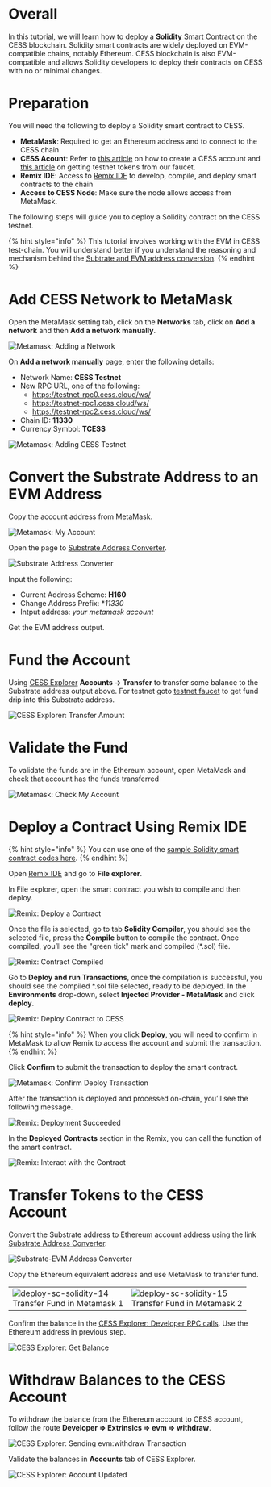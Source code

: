 # Overall

In this tutorial, we will learn how to deploy a [**Solidity** Smart Contract](https://docs.soliditylang.org/en/latest/introduction-to-smart-contracts.html) on the CESS blockchain. Solidity smart contracts are widely deployed on EVM-compatible chains, notably Ethereum. CESS blockchain is also EVM-compatible and allows Solidity developers to deploy their contracts on CESS with no or minimal changes.

# Preparation

You will need the following to deploy a Solidity smart contract to CESS.

- **MetaMask**: Required to get an Ethereum address and to connect to the CESS chain
- **CESS Acount**: Refer to [this article](../../community/cess-account.md) on how to create a CESS account and [this article](../guides/testnet-faucet.md) on getting testnet tokens from our faucet.
- **Remix IDE**: Access to [Remix IDE](https://remix.ethereum.org/) to develop, compile, and deploy smart contracts to the chain
- **Access to CESS Node**: Make sure the node allows access from MetaMask.

The following steps will guide you to deploy a Solidity contract on the CESS testnet.

{% hint style="info" %}
This tutorial involves working with the EVM in CESS test-chain. You will understand better if you understand the reasoning and mechanism behind the [Subtrate and EVM address conversion](../guides/substrate-evm.md).
{% endhint %}

# Add CESS Network to MetaMask

Open the MetaMask setting tab, click on the **Networks** tab, click on **Add a network** and then **Add a network manually**.

![Metamask: Adding a Network](../../assets/developer/tutorials/deploy-sc-solidity/01.png)

On **Add a network manually** page, enter the following details:

- Network Name: **CESS Testnet**
- New RPC URL, one of the following:
   - <https://testnet-rpc0.cess.cloud/ws/>
   - <https://testnet-rpc1.cess.cloud/ws/>
   - <https://testnet-rpc2.cess.cloud/ws/>
- Chain ID: **11330**
- Currency Symbol: **TCESS**

![Metamask: Adding CESS Testnet](../../assets/developer/tutorials/deploy-sc-solidity/02.png)

# Convert the Substrate Address to an EVM Address

Copy the account address from MetaMask.

![Metamask: My Account](../../assets/developer/tutorials/deploy-sc-solidity/03.png)

Open the page to [Substrate Address Converter](https://hoonsubin.github.io/evm-substrate-address-converter).

![Substrate Address Converter](../../assets/developer/tutorials/deploy-sc-solidity/04.png)

Input the following:

- Current Address Scheme: **H160**
- Change Address Prefix: **11330*
- Intput address: *your metamask account*

Get the EVM address output.

# Fund the Account

Using [CESS Explorer](https://testnet.cess.cloud/) **Accounts -> Transfer** to transfer some balance to the Substrate address output above. For testnet goto [testnet faucet](https://cess.cloud/faucet.html) to get fund drip into this Substrate address.

![CESS Explorer: Transfer Amount](../../assets/developer/tutorials/deploy-sc-solidity/05.png)

# Validate the Fund

To validate the funds are in the Ethereum account, open MetaMask and check that account has the funds transferred

![Metamask: Check My Account](../../assets/developer/tutorials/deploy-sc-solidity/06.png)

# Deploy a Contract Using Remix IDE

{% hint style="info" %}
You can use one of the [sample Solidity smart contract codes here](https://github.com/CESSProject/cess-course/tree/main/examples/hardhat).
{% endhint %}

Open [Remix IDE](https://remix.ethereum.org/) and go to **File explorer**.

In File explorer, open the smart contract you wish to compile and then deploy.

![Remix: Deploy a Contract](../../assets/developer/tutorials/deploy-sc-solidity/07.png)

Once the file is selected, go to tab **Solidity Compiler**, you should see the selected file, press the **Compile** button to compile the contract. Once compiled, you’ll see the "green tick" mark and compiled (\*.sol) file.

![Remix: Contract Compiled](../../assets/developer/tutorials/deploy-sc-solidity/08.png)

Go to **Deploy and run Transactions**, once the compilation is successful, you should see the compiled \*.sol file selected, ready to be deployed. In the **Environments** drop-down, select **Injected Provider - MetaMask** and click **deploy**.

![Remix: Deploy Contract to CESS](../../assets/developer/tutorials/deploy-sc-solidity/09.png)

{% hint style="info" %}
When you click **Deploy**, you will need to confirm in MetaMask to allow Remix to access the account and submit the transaction.
{% endhint %}

Click **Confirm** to submit the transaction to deploy the smart contract.

![Metamask: Confirm Deploy Transaction](../../assets/developer/tutorials/deploy-sc-solidity/10.png)

After the transaction is deployed and processed on-chain, you’ll see the following message.

![Remix: Deployment Succeeded](../../assets/developer/tutorials/deploy-sc-solidity/11.png)

In the **Deployed Contracts** section in the Remix, you can call the function of the smart contract.

![Remix: Interact with the Contract](../../assets/developer/tutorials/deploy-sc-solidity/12.png)

# Transfer Tokens to the CESS Account

Convert the Substrate address to Ethereum account address using the link [Substrate Address Converter](https://hoonsubin.github.io/evm-substrate-address-converter).

![Substrate-EVM Address Converter](../../assets/developer/tutorials/deploy-sc-solidity/13.png)

Copy the Ethereum equivalent address and use MetaMask to transfer fund.

<table>
  <tr>
    <td>
      <img src="../../assets/developer/tutorials/deploy-sc-solidity/14.png" alt="deploy-sc-solidity-14"/>
      <br/>Transfer Fund in Metamask 1
    </td>
    <td>
      <img src="../../assets/developer/tutorials/deploy-sc-solidity/15.png" alt="deploy-sc-solidity-15"/>
      <br/>Transfer Fund in Metamask 2
    </td>
  </tr>
</table>

Confirm the balance in the [CESS Explorer: Developer RPC calls](https://testnet.cess.cloud/#/rpc). Use the Ethereum address in previous step.

![CESS Explorer: Get Balance](../../assets/developer/tutorials/deploy-sc-solidity/16.png)

# Withdraw Balances to the CESS Account

To withdraw the balance from the Ethereum account to CESS account, follow the route **Developer => Extrinsics => evm => withdraw**.

![CESS Explorer: Sending evm:withdraw Transaction](../../assets/developer/tutorials/deploy-sc-solidity/17.png)

Validate the balances in **Accounts** tab of CESS Explorer.

![CESS Explorer: Account Updated](../../assets/developer/tutorials/deploy-sc-solidity/18.png)
